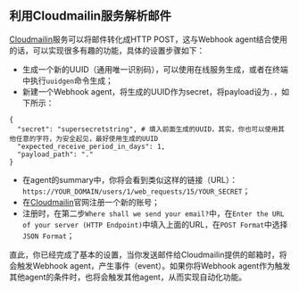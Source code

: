 ## 利用Cloudmailin服务解析邮件
[Cloudmailin](https://www.cloudmailin.com/)服务可以将邮件转化成HTTP POST，这与Webhook agent结合使用的话，可以实现很多有趣的功能，具体的设置步骤如下：
* 生成一个新的UUID（通用唯一识别码），可以使用在线服务生成，或者在终端中执行`uuidgen`命令生成；
* 新建一个Webhook agent，将生成的UUID作为secret，将payload设为`.`，如下所示：
```
{
  "secret": "supersecretstring", # 填入前面生成的UUID，其实，你也可以使用其他任意的字符，为安全起见，最好使用生成的UUID
  "expected_receive_period_in_days": 1,
  "payload_path": "."
}
```
* 在agent的summary中，你将会看到类似这样的链接（URL）：`https://YOUR_DOMAIN/users/1/web_requests/15/YOUR_SECRET`；
* 在[Cloudmailin](https://www.cloudmailin.com/)官网注册一个新的账号；
* 注册时，在第二步`Where shall we send your email?`中，在`Enter the URL of your server (HTTP Endpoint)`中填入上面的URL，在`POST Format`中选择`JSON Format`；

直此，你已经完成了基本的设置，当你发送邮件给Cloudmailin提供的邮箱时，将会触发Webhook agent，产生事件（event）。如果你将Webhook agent作为触发其他agent的条件时，也将会触发其他agent，从而实现自动化功能。